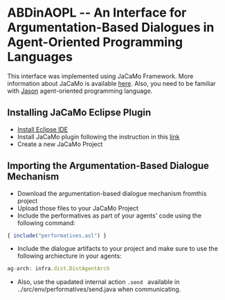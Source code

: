 # ABDinAOPL -- An Interface for Argumentation-Based Dialogues in Agent-Oriented Programming Languages


This interface was implemented using JaCaMo Framework. More information about JaCaMo is available [here](http://jacamo.sourceforge.net/).
Also, you need to be familiar with [Jason](http://jason.sourceforge.net/wp/) agent-oriented programming language.

## Installing JaCaMo Eclipse Plugin
- [Install Eclipse IDE](https://www.eclipse.org/downloads/)
- Install JaCaMo plugin following the instruction in this [link](http://jacamo.sourceforge.net/eclipseplugin/tutorial/)
- Create a new JaCaMo Project 

## Importing the Argumentation-Based Dialogue Mechanism

- Download the argumentation-based dialogue mechanism fromthis project
- Upload those files to your JaCaMo Project
- Include the performatives as part of your agents' code using the following command:

```javascript
{ include("performatives.asl") }
```
- Include the dialogue artifacts to your project and make sure to use the following archiecture in your agents: 

```javascript
ag-arch: infra.dist.DistAgentArch 
```
- Also, use the upadated internal action  ```.send ``` available in ../src/env/performatives/send.java when communicating. 

